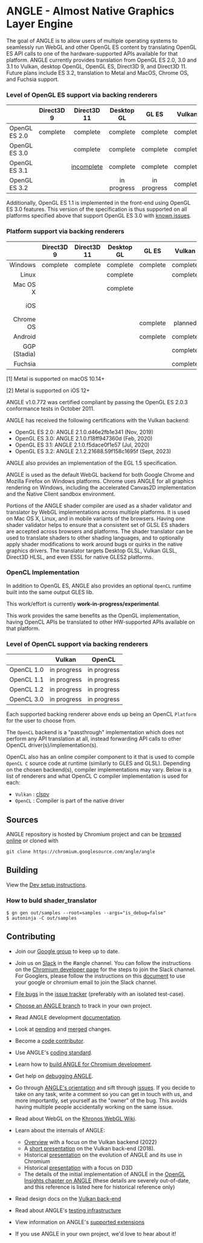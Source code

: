 # ANGLE - Almost Native Graphics Layer Engine

The goal of ANGLE is to allow users of multiple operating systems to seamlessly run WebGL and other
OpenGL ES content by translating OpenGL ES API calls to one of the hardware-supported APIs available
for that platform. ANGLE currently provides translation from OpenGL ES 2.0, 3.0 and 3.1 to Vulkan,
desktop OpenGL, OpenGL ES, Direct3D 9, and Direct3D 11. Future plans include ES 3.2, translation to
Metal and MacOS, Chrome OS, and Fuchsia support.

### Level of OpenGL ES support via backing renderers

|                |  Direct3D 9   |  Direct3D 11     |   Desktop GL   |    GL ES      |  Vulkan  |    Metal      |
|----------------|:-------------:|:----------------:|:--------------:|:-------------:|:--------:|:-------------:|
| OpenGL ES 2.0  |    complete   |    complete      |    complete    |    complete   | complete |    complete   |
| OpenGL ES 3.0  |               |    complete      |    complete    |    complete   | complete |    complete   |
| OpenGL ES 3.1  |        | [incomplete][ES31OnD3D] |    complete    |    complete   | complete |               |
| OpenGL ES 3.2  |               |                  |  in progress   |  in progress  | complete |               |

Additionally, OpenGL ES 1.1 is implemented in the front-end using OpenGL ES 3.0 features.  This
version of the specification is thus supported on all platforms specified above that support OpenGL
ES 3.0 with [known issues][ES1].

[ES31OnD3D]: doc/ES31StatusOnD3D11.md
[ES1]: doc/ES1Status.md

### Platform support via backing renderers

|              |    Direct3D 9  |   Direct3D 11  |   Desktop GL  |    GL ES    |   Vulkan    |    Metal             |
|-------------:|:--------------:|:--------------:|:-------------:|:-----------:|:-----------:|:--------------------:|
| Windows      |    complete    |    complete    |   complete    |   complete  |   complete  |                      |
| Linux        |                |                |   complete    |             |   complete  |                      |
| Mac OS X     |                |                |   complete    |             |             | complete [1]         |
| iOS          |                |                |               |             |             | complete [2]         |
| Chrome OS    |                |                |               |   complete  |   planned   |                      |
| Android      |                |                |               |   complete  |   complete  |                      |
| GGP (Stadia) |                |                |               |             |   complete  |                      |
| Fuchsia      |                |                |               |             |   complete  |                      |

[1] Metal is supported on macOS 10.14+

[2] Metal is supported on iOS 12+

ANGLE v1.0.772 was certified compliant by passing the OpenGL ES 2.0.3 conformance tests in October 2011.

ANGLE has received the following certifications with the Vulkan backend:
* OpenGL ES 2.0: ANGLE 2.1.0.d46e2fb1e341 (Nov, 2019)
* OpenGL ES 3.0: ANGLE 2.1.0.f18ff947360d (Feb, 2020)
* OpenGL ES 3.1: ANGLE 2.1.0.f5dace0f1e57 (Jul, 2020)
* OpenGL ES 3.2: ANGLE 2.1.2.21688.59f158c1695f (Sept, 2023)

ANGLE also provides an implementation of the EGL 1.5 specification.

ANGLE is used as the default WebGL backend for both Google Chrome and Mozilla Firefox on Windows
platforms. Chrome uses ANGLE for all graphics rendering on Windows, including the accelerated
Canvas2D implementation and the Native Client sandbox environment.

Portions of the ANGLE shader compiler are used as a shader validator and translator by WebGL
implementations across multiple platforms. It is used on Mac OS X, Linux, and in mobile variants of
the browsers. Having one shader validator helps to ensure that a consistent set of GLSL ES shaders
are accepted across browsers and platforms. The shader translator can be used to translate shaders
to other shading languages, and to optionally apply shader modifications to work around bugs or
quirks in the native graphics drivers. The translator targets Desktop GLSL, Vulkan GLSL, Direct3D
HLSL, and even ESSL for native GLES2 platforms.

### OpenCL Implementation

In addition to OpenGL ES, ANGLE also provides an optional `OpenCL` runtime built into the same
output GLES lib.

This work/effort is currently **work-in-progress/experimental**.

This work provides the same benefits as the OpenGL implementation, having OpenCL APIs be
translated to other HW-supported APIs available on that platform.

### Level of OpenCL support via backing renderers

|             |  Vulkan     |  OpenCL     |
|-------------|:-----------:|:-----------:|
| OpenCL 1.0  | in progress | in progress |
| OpenCL 1.1  | in progress | in progress |
| OpenCL 1.2  | in progress | in progress |
| OpenCL 3.0  | in progress | in progress |

Each supported backing renderer above ends up being an OpenCL `Platform` for the user to choose from.

The `OpenCL` backend is a "passthrough" implementation which does not perform any API translation
at all, instead forwarding API calls to other OpenCL driver(s)/implementation(s).

OpenCL also has an online compiler component to it that is used to compile `OpenCL C` source code at runtime
(similarly to GLES and GLSL). Depending on the chosen backend(s), compiler implementations may vary. Below is
a list of renderers and what OpenCL C compiler implementation is used for each:

- `Vulkan` : [clspv](https://github.com/google/clspv/tree/main)
- `OpenCL` : Compiler is part of the native driver

## Sources

ANGLE repository is hosted by Chromium project and can be
[browsed online](https://chromium.googlesource.com/angle/angle) or cloned with

    git clone https://chromium.googlesource.com/angle/angle


## Building

View the [Dev setup instructions](doc/DevSetup.md).

### How to buld shader_translator
```
$ gn gen out/samples --root=samples --args="is_debug=false"
$ autoninja -C out/samples
```

## Contributing

* Join our [Google group](https://groups.google.com/group/angleproject) to keep up to date.
* Join us on [Slack](https://chromium.slack.com) in the #angle channel. You can
  follow the instructions on the [Chromium developer page](https://www.chromium.org/developers/slack)
  for the steps to join the Slack channel. For Googlers, please follow the
  instructions on this [document](https://docs.google.com/document/d/1wWmRm-heDDBIkNJnureDiRO7kqcRouY2lSXlO6N2z6M/edit?usp=sharing)
  to use your google or chromium email to join the Slack channel.
* [File bugs](http://anglebug.com/new) in the [issue tracker](https://bugs.chromium.org/p/angleproject/issues/list) (preferably with an isolated test-case).
* [Choose an ANGLE branch](doc/ChoosingANGLEBranch.md) to track in your own project.


* Read ANGLE development [documentation](doc).
* Look at [pending](https://chromium-review.googlesource.com/q/project:angle/angle+status:open)
  and [merged](https://chromium-review.googlesource.com/q/project:angle/angle+status:merged) changes.
* Become a [code contributor](doc/ContributingCode.md).
* Use ANGLE's [coding standard](doc/CodingStandard.md).
* Learn how to [build ANGLE for Chromium development](doc/BuildingAngleForChromiumDevelopment.md).
* Get help on [debugging ANGLE](doc/DebuggingTips.md).
* Go through [ANGLE's orientation](doc/Orientation.md) and sift through [issues](https://issues.angleproject.org/). If you decide to take on any task, write a comment so you can get in touch with us, and more importantly, set yourself as the "owner" of the bug. This avoids having multiple people accidentally working on the same issue.


* Read about WebGL on the [Khronos WebGL Wiki](http://khronos.org/webgl/wiki/Main_Page).
* Learn about the internals of ANGLE:
  * [Overview](https://docs.google.com/presentation/d/1qal4GgddwlUw-TPaXRYeTWLXUoaemgggBuTfg6_rwjU) with a focus on the Vulkan backend (2022)
  * A [short presentation](https://youtu.be/QrIKdjmpmaA) on the Vulkan back-end (2018).
  * Historical [presentation](https://docs.google.com/presentation/d/1CucIsdGVDmdTWRUbg68IxLE5jXwCb2y1E9YVhQo0thg/pub?start=false&loop=false) on the evolution of ANGLE and its use in Chromium
  * Historical [presentation](https://drive.google.com/file/d/0Bw29oYeC09QbbHoxNE5EUFh0RGs/view?usp=sharing&resourcekey=0-CNvGnQGgFSvbXgX--Y_Iyg) with a focus on D3D
  * The details of the initial implementation of ANGLE in the [OpenGL Insights chapter on ANGLE](http://www.seas.upenn.edu/~pcozzi/OpenGLInsights/OpenGLInsights-ANGLE.pdf) (these details are severely out-of-date, and this reference is listed here for historical reference only)
* Read design docs on the [Vulkan back-end](src/libANGLE/renderer/vulkan/README.md)
* Read about ANGLE's [testing infrastructure](infra/README.md)
* View information on ANGLE's [supported extensions](doc/ExtensionSupport.md)
* If you use ANGLE in your own project, we'd love to hear about it!
